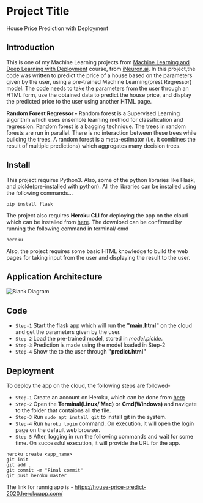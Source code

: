 # Project Title
House Price Prediction with Deployment

## Introduction
This is one of my Machine Learning projects from [Machine Learning and Deep Learning with Deployment](https://academy.ineuron.ai/machine-learning-masters.php) course, from [iNeuron.ai](https://academy.ineuron.ai/index.php). In this project,the code was written to predict the price of a house based on the parameters given by the user, using a pre-trained Machine Learning(orest Regressor) model. The code needs to take the parameters from the user through an HTML form, use the obtained data to predict the house price, and display the predicted price to the user using another HTML page.

**Random Forest Regressor -** Random forest is a Supervised Learning algorithm which uses ensemble learning method for classification and regression.
Random forest is a bagging technique. The trees in random forests are run in parallel. There is no interaction between these trees while building the trees. A random forest is a meta-estimator (i.e. it combines the result of multiple predictions) which aggregates many decision trees.

## Install
This project requires Python3. Also, some of the python libraries like Flask, and pickle(pre-installed with python).
All the libraries can be installed using the following commands...
```
pip install flask
```
The project also requires **Heroku CLI** for deploying the app on the cloud which can be installed from [here](https://devcenter.heroku.com/articles/heroku-cli). The download can be confirmed by running the following command in terminal/ cmd<br>
```
heroku
``` 
Also, the project requires some basic HTML knowledge to build the web pages for taking input from the user and displaying the result to the user.

## Application Architecture
![Blank Diagram](https://user-images.githubusercontent.com/50728879/86828327-b7e16300-c0b0-11ea-8d2a-09257c71e524.png)

## Code
* `Step-1` Start the flask app which will run the **"main.html"** on the cloud and get the parameters given by the user.
* `Step-2` Load the pre-trained model, stored in *model.pickle*.
* `Step-3` Prediction is made using the model loaded in Step-2
* `Step-4` Show the  to the user through **"predict.html"**

## Deployment

To deploy the app on the cloud, the following steps are followed-
* `Step-1` Create an account on Heroku, which can be done from [here](https://signup.heroku.com/t/platform?c=7013A000000ib1xQAA&gclid=Cj0KCQjwupD4BRD4ARIsABJMmZ_Ty2TKvICQqujWmS0-eRYP6KFCy_xgRz5SI-DXg2T9BevPhJ5fsGAaAlf7EALw_wcB)
* `Step-2` Open the **Terminal(Linux/ Mac)** or **Cmd(Windows)** and navigate to the folder that contaions all the file.
* `Step-3` Run ```sudo apt install git``` to install git in the system.
* `Step-4` Run ```heroku login``` command. On execution, it will open the login page on the default web browser.
* `Step-5` After, logging in run the following commands and wait for some time. On successful execution, it will provide the URL for the app.
```
heroku create <app_name>
git init
git add .
git commit -m "Final commit"
git push heroku master
``` 
The link for runnig app is - https://house-price-predict-2020.herokuapp.com/
